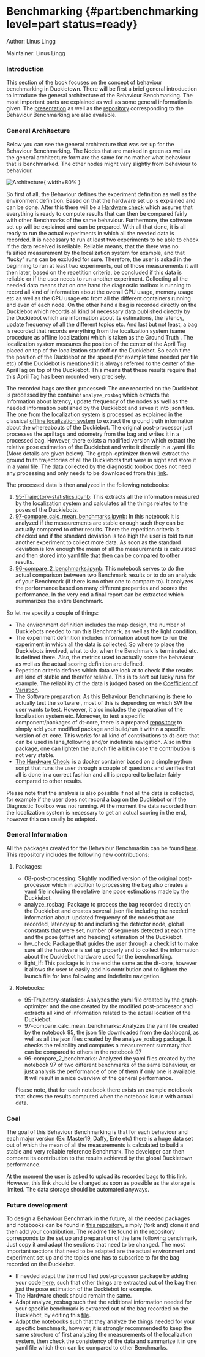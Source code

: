 # Benchmarking {#part:benchmarking level=part status=ready}

Author: Linus Lingg

Maintainer: Linus Lingg

### Introduction
This section of the book focuses on the concept of behaviour benchmarking in Duckietown. There will be first a brief general introduction to introduce the general architecture of the Behaviour Benchmarking. The most important parts are explained as well as some general information is given. The [presentation](https://drive.google.com/file/d/17NK93umYwn4AWNISMRx_h7t9KTEcVVa4/view?usp=sharing) as well as the [repository](https://github.com/llingg/behaviour-benchmarking) corresponding to the Behaviour Benchmarking are also available.

<minitoc/>

### General Architecture

Below you can see the general architecture that was set up for the Behaviour Benchmarking. The Nodes that are marked in green as well as the general architecture form are the same for no mather what behaviour that is benchmarked. The other nodes might vary slightly from behaviour to behaviour.

![Architecture](/media/Architecture.png){ width=80% }

So first of all, the Behaviour defines the experiment definition as well as the environment definition. Based on that the hardware set up is explained and can be done. After this there will be a [Hardware check](https://github.com/llingg/behaviour-benchmarking/tree/v1/packages/hw_check) which assures that everything is ready to compute results that can then be compared fairly with other Benchmarks of the same behaviour. Furthermore, the software set up will be explained and can be prepared.
With all that done, it is all ready to run the actual experiments in which all the needed data is recorded. It is necessary to run at least two experiments to be able to check if the data received is reliable. Reliable means, that the there was no falsified measurement by the localization system for example, and that "lucky" runs can be excluded for sure. Therefore, the user is asked in the beginning to run at least two experiments, out of those measurements it will then later, based on the repetition criteria, be concluded if this data is reliable or if the user needs to run another experiment.
Collecting all the needed data means that on one hand the diagnostic toolbox is running to record all kind of information about the overall CPU usage, memory usage etc as well as the CPU usage etc from all the different containers running and even of each node. On the other hand a bag is recorded directly on the Duckiebot which records all kind of necessary data published directly by the Duckiebot which are information about its estimations, the latency, update frequency of all the different topics etc. And last but not least, a bag is recorded that records everything from the localization system (same procedure as offline localization) which is taken as the Ground Truth . The localization system measures the position of the center of the April Tag placed on top of the localization standoff on the Duckiebot. So each time the position of the Duckiebot or the speed (for example time needed per tile etc) of the Duckiebot is mentioned it is always referred to the center of the AprilTag on top of the Duckiebot. This means that these results require that this April Tag has been mounted very precisely.

The recorded bags are then processed:
The one recorded on the Duckiebot is processed by the container `analyze_rosbag` which extracts the Information about latency, update frequency of the nodes as well as the needed information published by the Duckiebot and saves it into json files.
The one from the localization system is processed as explained in the classical [offline localization system](https://docs.duckietown.org/daffy/opmanual_autolab/out/localization_demo.html) to extract the ground truth information about the whereabouts of the Duckiebot. The original post-processor just processes the apriltags and odometry from the bag and writes it in a processed bag. However, there exists a modified version which extract the relative pose estimation of the Duckiebot  and write it directly in a .yaml file (More details are given below). The graph-optimizer then will extract the ground truth trajectories of all the Duckiebots that were in sight and store it in a yaml file.
The data collected by the diagnostic toolbox does not need any processing and only needs to be downloaded from this [link](https://dashboard.duckietown.org/).

The processed data is then analyzed in the following notebooks:
1. [95-Trajectory-statistics.ipynb](https://github.com/llingg/behaviour-benchmarking/blob/v1/notebooks/95-Trajectory-statistics.ipynb): This extracts all the information measured by the localization system and calculates all the things related to the poses of the Duckiebots.
2. [97-compare_calc_mean_benchmarks.ipynb](https://github.com/llingg/behaviour-benchmarking/blob/v1/notebooks/97-compare_calc_mean_benchmarks.ipynb): In this notebook it is analyzed if the measurements are stable enough such they can be actually compared to other results. There the repetition criteria is checked and if the standard deviation is too high the user is told to run another experiment to collect more data. As soon as the standard deviation is low enough the mean of all the measurements is calculated and then stored into yaml file that then can be compared to other results.
3. [96-compare_2_benchmarks.ipynb](https://github.com/llingg/behaviour-benchmarking/blob/v1/notebooks/96-compare_2_benchmarks.ipynb): This notebook serves to do the actual comparison between two Benchmark results or to do an analysis of your Benchmark (if there is no other one to compare to). It analyzes the performance based on many different properties and scores the performance. In the very end a final report can be extracted which summarizes the entire Benchmark.


So let me specify a couple of things:

  * The environment definition includes the map design, the number of Duckiebots needed to run this Benchmark, as well as the light condition.
  * The experiment definition includes information about how to run the experiment in which all the data is collected. So where to place the Duckiebots involved, what to do, when the Benchmark is terminated etc. is defined there. Also, the metrics used to actually score the behaviour as well as the actual scoring definition are defined.
  * Repetition criteria defines which data we look at to check if the results are kind of stable and therefor reliable. This is to sort out lucky runs for example. The reliability of the data is judged based on the [Coefficient of Variation](https://en.wikipedia.org/wiki/Coefficient_of_variation).
  * The Software preparation: As this Behaviour Benchmarking is there to actually test the software , most of this is depending on which SW the user wants to test. However, it also includes the preparation of the localization system etc. Moreover, to test a specific component/packages of dt-core, there is a prepared [repository](https://github.com/llingg/behaviour-benchmarking/tree/v1/packages/light_lf) to  simply add your modified package and build/run it within a specific version of dt-core. This works for all kind of contributions to dt-core that can be used in lane_following and/or indefinite navigation.
  Also in this package, one can lighten the launch file a bit in case the contribution is not very stable.
  * [The Hardware Check](https://github.com/llingg/behaviour-benchmarking/tree/v1/packages/hw_check): is a docker container based on a simple python script that runs the user through a couple of questions and verifies that all is done in a correct fashion and all is prepared to be later fairly compared to other results.

Please note that the analysis is also possible if not all the data is collected, for example if the user does not record a bag on the Duckiebot or if the Diagnostic Toolbox was not running.
At the moment the data recorded from the localization system is necessary to get an actual scoring in the end, however this can easily be adapted.

### General Information

All the packages created for the Behvaiour Benchmarkin can be found [here](https://github.com/llingg/behaviour-benchmarking). This repository includes the following new contributions:

1. Packages:

    * 08-post-processing:
      Slightly modified version of the original post-processor which in addition to processing the bag also creates a yaml file including the relative lane pose estimations made by the Duckiebot.
    * analyze_rosbag:
      Package to process the bag recorded directly on the Duckiebot and creates several .json file including the needed information about: updated frequency of the nodes that are recorded, latency up to and including the detector node, global constants that were set, number of segments detected at each time and the pose (offset and heading) estimation of the Duckiebot.
    * hw_check:
    Package that guides the user through a checklist to make sure all the hardware is set up properly and to collect the information about the Duckiebot hardware used for the benchmarking.
    * light_lf:
    This package is in the end the same as the dt-core, however it allows the user to easily add his contribution and to lighten the launch file for lane following and indefinite navigation.


2. Notebooks:

    * 95-Trajectory-statistics:
    Analyzes the yaml file created by the graph-optimizer and the one created by the modified post-processor and extracts all kind of information related to the actual location of the Duckiebot.
    * 97-compare_calc_mean_benchmarks:
    Analyzes the yaml file created by the notebook 95, the json file downloaded from the dashboard, as well as all the json files created by the analyze_rosbag package. It checks the reliability and computes a measurement summary that can be compared to others in the notebook 97
    * 96-compare_2_benchmarks:
    Analyzed the yaml files created by the notebook 97 of two different benchmarks of the same behaviour, or just analysis the performance of one of them if only one is available. It will result in a nice overview of the general performance.

    Please note, that for each notebook there exists an example notebook that shows the results computed when the notebook is run with actual data.

### Goal
The goal of this Behaviour Benchmarking is that for each behaviour and each major version (Ex: Master19, Daffy, Ente etc) there is a huge data set out of which the mean of all the measurements is calculated to build a stable and very reliable reference Benchmark. The developer can then compare its contribution to the results achieved by the global Duckietown performance.

At the moment the user is asked to upload its recorded bags to this [link](https://drive.google.com/drive/folders/1pkjvPl8VyOj8K6jeUHXSE0XNPyVqgQDg?usp=sharing). However, this link should be changed as soon as possible as the storage is limited. The data storage should be automated anyways.


### Future development

To design a Behaviour Benchmark in the future, all the needed packages and notebooks can be found in [this repository](https://github.com/llingg/behaviour-benchmarking), simply (fork and) clone it and then add your contribution.
The readme file found in the repository corresponds to the set up and preparation of the lane following benchmark.
Just copy it and adapt the sections that need to be changed. The most important sections that need to be adapted are the actual environment and experiment set up and the topics one has to subscribe to for the bag recorded on the Duckiebot.

 * If needed adapt the the modified post-processor package by adding your code [here](https://github.com/llingg/behaviour-benchmarking/blob/v1/packages/08-post-processing/ros/src/processing_node/post_processor_node.py), such that other things are extracted out of the bag then just the pose estimation of the Duckiebot for example.
 * The Hardware check should remain the same.
 * Adapt analyze_rosbag such that the additional information needed for your specific benchmark is extracted out of the bag recorded on the Duckiebot, by editing this [file](https://github.com/llingg/behaviour-benchmarking/blob/v1/packages/analyze_rosbag/packages/analyze_rosbag/src/ros.py).
 * Adapt the notebooks such that they analyze the things needed for your specific benchmark, however, it is strongly recommended to keep the same structure of first analyzing the measurements of the localization system, then check the consistency of the data and summarize it in one yaml file which then can be compared to other Benchmarks.
